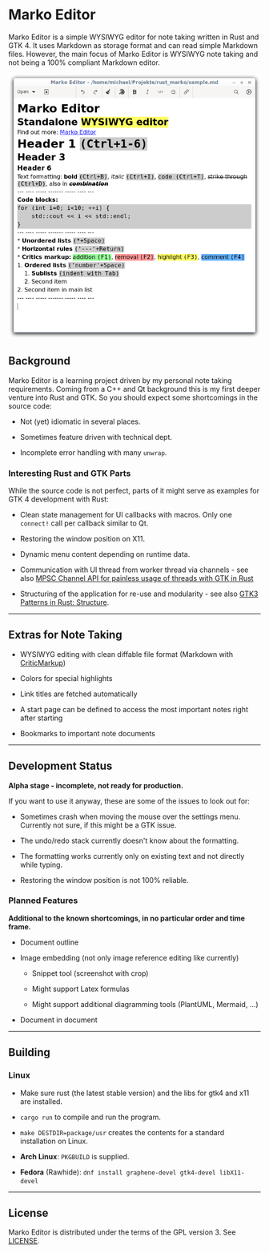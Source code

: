 # Marko Editor

Marko Editor is a simple WYSIWYG editor for note taking written in Rust and GTK 4. It uses Markdown as storage format and can read simple Markdown files. However, the main focus of Marko Editor is WYSIWYG note taking and not being a 100% compliant Markdown editor.

![Marko Editor screenshot](./doc/marko-editor-screenshot.png?raw=true "Marko Editor")

## Background

Marko Editor is a learning project driven by my personal note taking requirements. Coming from a C++ and Qt background this is my first deeper venture into Rust and GTK. So you should expect some shortcomings in the source code:

* Not (yet) idiomatic in several places.

* Sometimes feature driven with technical dept.

* Incomplete error handling with many ``unwrap``.

### Interesting Rust and GTK Parts

While the source code is not perfect, parts of it might serve as examples for GTK 4 development with Rust:

* Clean state management for UI callbacks with macros. Only one ``connect!`` call per callback similar to Qt.

* Restoring the window position on X11.

* Dynamic menu content depending on runtime data.

* Communication with UI thread from worker thread via channels - see also [MPSC Channel API for painless usage of threads with GTK in Rust](https://coaxion.net/blog/2019/02/mpsc-channel-api-for-painless-usage-of-threads-with-gtk-in-rust/)

* Structuring of the application for re-use and modularity - see also [GTK3 Patterns in Rust: Structure](https://blog.samwhited.com/2019/02/gtk3-patterns-in-rust-structure/).

--- ---- ----- ------- ----- ---- ---

## Extras for Note Taking

* WYSIWYG editing with clean diffable file format (Markdown with [CriticMarkup](http://criticmarkup.com/))

* Colors for special highlights

* Link titles are fetched automatically

* A start page can be defined to access the most important notes right after starting

* Bookmarks to important note documents

--- ---- ----- ------- ----- ---- ---

## Development Status

**Alpha stage - incomplete, not ready for production.**

If you want to use it anyway, these are some of the issues to look out for:

* Sometimes crash when moving the mouse over the settings menu. Currently not sure, if this might be a GTK issue.

* The undo/redo stack currently doesn't know about the formatting.

* The formatting works currently only on existing text and not directly while typing.

* Restoring the window position is not 100% reliable.

### Planned Features

**Additional to the known shortcomings, in no particular order and time frame.**

* Document outline

* Image embedding (not only image reference editing like currently)

    * Snippet tool (screenshot with crop)

    * Might support Latex formulas

    * Might support additional diagramming tools (PlantUML, Mermaid, ...)

* Document in document

--- ---- ----- ------- ----- ---- ---

## Building

### Linux

* Make sure rust (the latest stable version) and the libs for gtk4 and x11 are installed.

* ``cargo run`` to compile and run the program.

* ``make DESTDIR=package/usr`` creates the contents for a standard installation on Linux.

* **Arch Linux**: ``PKGBUILD`` is supplied.

* **Fedora** (Rawhide): ``dnf install graphene-devel gtk4-devel libX11-devel``

--- ---- ----- ------- ----- ---- ---

## License

Marko Editor is distributed under the terms of the GPL version 3. See [LICENSE](LICENSE).
